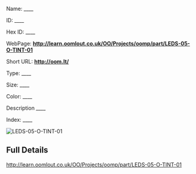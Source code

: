 

 
Name: ____

ID: ____

Hex ID: ____

WebPage: __http://learn.oomlout.co.uk/OO/Projects/oomp/part/LEDS-05-O-TINT-01__

Short URL: __http://oom.lt/__


Type: ____  

Size: ____  

Color: ____  

Description ____  

Index: ____


![LEDS-05-O-TINT-01](http://oomlout.com/oomp-gen/parts/LEDS-05-O-TINT-01/LEDS-05-O-TINT-01_420.jpg)



 ## Full Details

 http://learn.oomlout.co.uk/OO/Projects/oomp/part/LEDS-05-O-TINT-01














